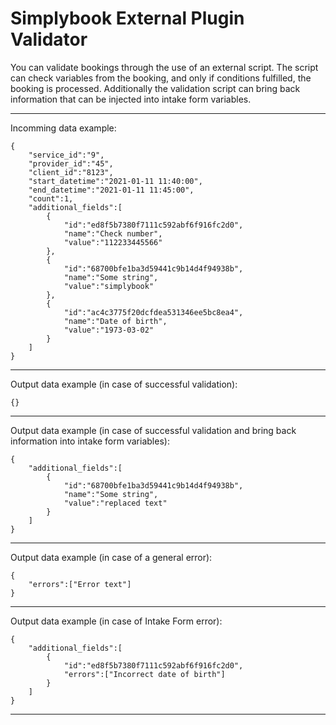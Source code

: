 # Simplybook External Plugin Validator

You can validate bookings through the use of an external script. The script can check variables from the booking, and only if conditions fulfilled, the booking is processed. Additionally the validation script can bring back information that can be injected into intake form variables.

---
Incomming data example:
```
{
    "service_id":"9",
    "provider_id":"45",
    "client_id":"8123",
    "start_datetime":"2021-01-11 11:40:00",
    "end_datetime":"2021-01-11 11:45:00",
    "count":1,
    "additional_fields":[
        {
            "id":"ed8f5b7380f7111c592abf6f916fc2d0",
            "name":"Check number",
            "value":"112233445566"
        },
        {
            "id":"68700bfe1ba3d59441c9b14d4f94938b",
            "name":"Some string",
            "value":"simplybook"
        },
        {
            "id":"ac4c3775f20dcfdea531346ee5bc8ea4",
            "name":"Date of birth",
            "value":"1973-03-02"
        }
    ]
}
```
---


Output data example (in case of successful validation):
```
{}
```
---



Output data example (in case of successful validation and  bring back information into intake form variables):
```
{
    "additional_fields":[
        {
            "id":"68700bfe1ba3d59441c9b14d4f94938b",
            "name":"Some string",
            "value":"replaced text"
        }
    ]
}
```
---

Output data example (in case of a general error):
```
{
    "errors":["Error text"]
}
```
---
Output data example (in case of Intake Form error):
```
{
    "additional_fields":[
        {
            "id":"ed8f5b7380f7111c592abf6f916fc2d0",
            "errors":["Incorrect date of birth"]
        }
    ]
}
```
---